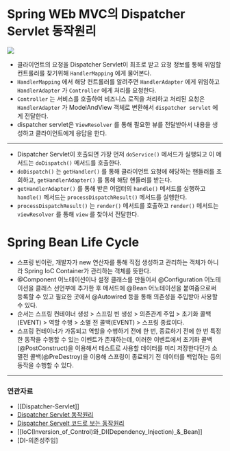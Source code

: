 # Spring WEb MVC의 Dispatcher Servlet 동작원리

![](https://img1.daumcdn.net/thumb/R1280x0/?scode=mtistory2&fname=https%3A%2F%2Fblog.kakaocdn.net%2Fdn%2FHgZeJ%2FbtrfoTlO2uZ%2F14G2NA51AuEf8sSpemccv0%2Fimg.jpg)

- 클라이언트의 요청을 Dispatcher Servlet이 최초로 받고 요청 정보를 통해 위임할 컨트롤러를 찾기위해 `HandlerMapping` 에게 물어본다. 
- `HandlerMapping` 에서 해당 컨트롤러를 알려주면 `HandlerAdapter` 에게 위임하고 `HandlerAdapter` 가 `Controller` 에게 처리를 요청한다.
- `Controller` 는 서비스를 호출하여 비즈니스 로직을 처리하고 처리된 요청은 `HandlerAdapter` 가 ModelAndView 객체로 변환해서  `dispatcher servlet` 에게 전달한다.
- dispatcher servlet은  `ViewResolver` 를 통해 필요한 뷰를 전달받아서 내용을 생성하고 클라이언트에게 응답을 한다.

---

- Dispatcher Servlet이 호출되면 가장 먼저 `doService()` 메서드가 실행되고 이 메서드는 `doDispatch()` 메서드를 호출한다.
- `doDispatch()` 는 `getHandler()` 를 통해 클라이언트 요청에 해당하는 핸들러를 조회하고, `getHandlerAdapter()` 를 통해 해당 핸들러를 받는다. 
- `getHandlerAdapter()` 를 통해 받은 어댑터의 `handle()` 메서드를 실행하고 `handle()` 메서드는 `processDispatchResult()` 메서드를 실행한다.
- `processDispatchResult()` 는 `render()` 메서드를 호출하고 `render()` 메서드는 `viewResolver` 를 통해 `view` 를 찾아서 전달한다.


# Spring Bean Life Cycle

- 스프링 빈이란, 개발자가 new 연산자를 통해 직접 생성하고 관리하는 객체가 아니라 Spring IoC Container가 관리하는 객체를 뜻한다.
- @Component 어노테이션이나 설정 클래스를 만들어서 @Configuration 어노테이션을 클래스 선언부에 추가한 후 메서드에 @Bean 어노테이션을 붙여줌으로써 등록할 수 있고 필요한 곳에서 @Autowired 등을 통해 의존성을 주입받아 사용할 수 있다.
- 순서는 스프링 컨테이너 생성 > 스프링 빈 생성 > 의존관계 주입 > 초기화 콜백(EVENT) > 역할 수행 > 소멸 전 콜백(EVENT) > 스프링 종료이다.
- 스프링 컨테이너가 가동되고 역할을 수행하기 전에 한 번, 종료하기 전에 한 번 특정한 동작을 수행할 수 있는 이벤트가 존재하는데, 이러한 이벤트에서 초기화 콜백(@PostConstruct)을 이용해서 테스트로 사용할 데이터를 미리 저장한다던가 소멸전 콜백(@PreDestroy)을 이용해 스프링이 종료되기 전 데이터를 백업하는 등의 동작을 수행할 수 있다.


---
### 연관자료
- [[Dispatcher-Servlet]]
- [Dispatcher Servlet 동작원리](https://velog.io/@ejung803/Spring-Web-MVC%EC%9D%98-Dispatcher-Servlet%EC%9D%98-%EB%8F%99%EC%9E%91-%EC%9B%90%EB%A6%AC)
- [Dispatcher Servelt 코드로 보는 동작원리](https://yejun-the-developer.tistory.com/m/4)
- [[IoC(Inversion_of_Control)와_DI(Dependency_Injection)_&_Bean]]
- [DI-의존성주입]